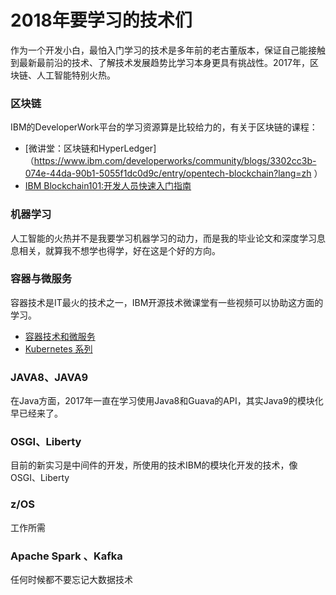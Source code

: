 2018年要学习的技术们
=================
作为一个开发小白，最怕入门学习的技术是多年前的老古董版本，保证自己能接触到最新最前沿的技术、了解技术发展趋势比学习本身更具有挑战性。2017年，区块链、人工智能特别火热。

### 区块链
IBM的DeveloperWork平台的学习资源算是比较给力的，有关于区块链的课程：
* [微讲堂：区块链和HyperLedger]（https://www.ibm.com/developerworks/community/blogs/3302cc3b-074e-44da-90b1-5055f1dc0d9c/entry/opentech-blockchain?lang=zh ）
* [IBM Blockchain101:开发人员快速入门指南](https://www.ibm.com/developerworks/cn/cloud/library/cl-ibm-blockchain-101-quick-start-guide-for-developers-bluemix-trs/index.html)

### 机器学习
人工智能的火热并不是我要学习机器学习的动力，而是我的毕业论文和深度学习息息相关，就算我不想学也得学，好在这是个好的方向。

### 容器与微服务
容器技术是IT最火的技术之一，IBM开源技术微课堂有一些视频可以协助这方面的学习。
* [容器技术和微服务](https://www.ibm.com/developerworks/community/blogs/3302cc3b-074e-44da-90b1-5055f1dc0d9c/entry/%E5%AE%B9%E5%99%A8%E6%8A%80%E6%9C%AF%E5%92%8C%E5%BE%AE%E6%9C%8D%E5%8A%A1_%E7%B3%BB%E5%88%97%E8%AF%BE%E7%A8%8B%E6%9D%A5%E4%BA%86?lang=zh)
* [Kubernetes 系列](https://www.ibm.com/developerworks/community/blogs/3302cc3b-074e-44da-90b1-5055f1dc0d9c/entry/opentech-k8s?lang=zh)

### JAVA8、JAVA9
在Java方面，2017年一直在学习使用Java8和Guava的API，其实Java9的模块化早已经来了。

### OSGI、Liberty
目前的新实习是中间件的开发，所使用的技术IBM的模块化开发的技术，像OSGI、Liberty

### z/OS
工作所需


### Apache Spark 、Kafka
任何时候都不要忘记大数据技术



